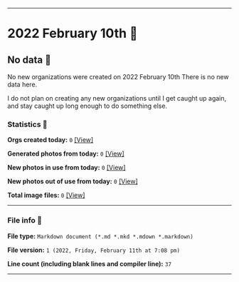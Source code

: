 
***

# 2022 February 10th 📅

## No data 🚫

No new organizations were created on 2022 February 10th There is no new data here.

I do not plan on creating any new organizations until I get caught up again, and stay caught up long enough to do something else.

<!-- I will (hopefully) be creating new organizations at some point later this month. At the moment, I have become overloaded, and need to take a break. The list keeps growing faster than I can catch up on it, and it would have taken 3+ more consecutive days of work, which I can't do right now. !-->

### Statistics 📝

**Orgs created today:** `0` [[View]](/NewOrgs/2022/02_February/README.md#february-10th-2022)

**Generated photos from today:** `0` [[View]](/OrganizationGraphics/ByDate/2022/02_February/10/Generated/)

**New photos in use from today:** `0` [[View]](/OrganizationGraphics/ByDate/2022/02_February/10/Used/)

**New photos out of use from today:** `0` [[View]](/OrganizationGraphics/ByDate/2022/02_February/10/Unused/)

**Total image files:** `0` [[View]](/OrganizationGraphics/ByDate/2022_February/10/)

***

### File info 📜

**File type:** `Markdown document (*.md *.mkd *.mdown *.markdown)`

**File version:** `1 (2022, Friday, February 11th at 7:08 pm)`

**Line count (including blank lines and compiler line):** `37`

***

